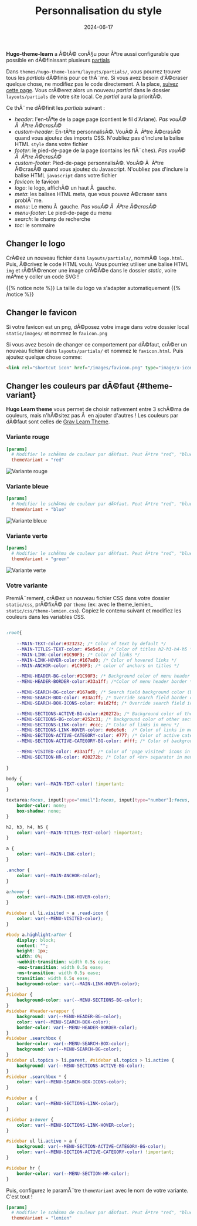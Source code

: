 ﻿---
date: 2024-06-17
title: Personnalisation du style
weight: 25
---

**Hugo-theme-learn** a Ã©tÃ© conÃ§u pour Ãªtre aussi configurable que possible en dÃ©finissant plusieurs [partials](https://gohugo.io/templates/partials/)

Dans `themes/hugo-theme-learn/layouts/partials/`, vous pourrez trouver tous les *partials* dÃ©finis pour ce thÃ¨me. Si vous avez besoin d'Ã©craser quelque chose, ne modifiez pas le code directement. A la place, [suivez cette page](https://gohugo.io/themes/customizing/). Vous crÃ©erez alors un nouveau *partial* dans le dossier `layouts/partials` de votre site local. Ce *partial* aura la prioritÃ©.

Ce thÃ¨me dÃ©finit les *partials* suivant :

- *header*: l'en-tÃªte de la page page (contient le fil d'Ariane). _Pas vouÃ© Ã  Ãªtre Ã©crasÃ©_
- *custom-header*: En-tÃªte personnalisÃ©. VouÃ© Ã  Ãªtre Ã©crasÃ© quand vous ajoutez des imports CSS. N'oubliez pas d'inclure la balise HTML `style` dans votre fichier
- *footer*: le pied-de-page de la page (contains les flÃ¨ches). _Pas vouÃ© Ã  Ãªtre Ã©crasÃ©_
- *custom-footer*:  Pied-de-page personnalisÃ©. VouÃ© Ã  Ãªtre Ã©crasÃ© quand vous ajoutez du Javascript. N'oubliez pas d'inclure la balise HTML `javascript` dans votre fichier
- *favicon*: le favicon
- *logo*: le logo, affichÃ© un haut Ã  gauche.
- *meta*: les balises HTML meta, que vous pouvez Ã©craser sans problÃ¨me.
- *menu*: Le menu Ã  gauche. _Pas vouÃ© Ã  Ãªtre Ã©crasÃ©_
- *menu-footer*: Le pied-de-page du menu
- *search*: le champ de recherche
- *toc*: le sommaire

## Changer le logo

CrÃ©ez un nouveau fichier dans `layouts/partials/`, nommÃ© `logo.html`. Puis, Ã©crivez le code HTML voulu.
Vous pourriez utiliser une balise HTML `img` et rÃ©fÃ©rencer une image crÃ©Ã©e dans le dossier *static*, voire mÃªme y coller un code SVG !

{{% notice note %}}
La taille du logo va s'adapter automatiquement
{{% /notice %}}

## Changer le favicon

Si votre favicon est un png, dÃ©posez votre image dans votre dossier local `static/images/` et nommez le `favicon.png`

Si vous avez besoin de changer ce comportement par dÃ©faut, crÃ©er un nouveau fichier dans `layouts/partials/` et nommez le `favicon.html`. Puis ajoutez quelque chose comme:

```html
<link rel="shortcut icon" href="/images/favicon.png" type="image/x-icon" />
```

## Changer les couleurs par dÃ©faut {#theme-variant}

**Hugo Learn theme** vous permet de choisir nativement entre 3 schÃ©ma de couleurs, mais n'hÃ©sitez pas Ã  en ajouter d'autres ! Les couleurs par dÃ©faut sont celles de [Grav Learn Theme](https://learn.getgrav.org/).

### Variante rouge

```toml
[params]
  # Modifier le schÃ©ma de couleur par dÃ©faut. Peut Ãªtre "red", "blue", "green".
  themeVariant = "red"
```

![Variante rouge](/en/basics/style-customization/images/red-variant.png?width=60pc)

### Variante bleue

```toml
[params]
  # Modifier le schÃ©ma de couleur par dÃ©faut. Peut Ãªtre "red", "blue", "green".
  themeVariant = "blue"
```

![Variante bleue](/en/basics/style-customization/images/blue-variant.png?width=60pc)

### Variante verte

```toml
[params]
  # Modifier le schÃ©ma de couleur par dÃ©faut. Peut Ãªtre "red", "blue", "green".
  themeVariant = "green"
```

![Variante verte](/en/basics/style-customization/images/green-variant.png?width=60pc)

### Votre variante

PremiÃ¨rement, crÃ©ez un nouveau fichier CSS dans votre dossier `static/css`, prÃ©fixÃ© par `theme` (ex: avec le theme_lemien_ `static/css/theme-lemien.css`). Copiez le contenu suivant et modifiez les couleurs dans les variables CSS.

```css

:root{
    
    --MAIN-TEXT-color:#323232; /* Color of text by default */
    --MAIN-TITLES-TEXT-color: #5e5e5e; /* Color of titles h2-h3-h4-h5 */
    --MAIN-LINK-color:#1C90F3; /* Color of links */
    --MAIN-LINK-HOVER-color:#167ad0; /* Color of hovered links */
    --MAIN-ANCHOR-color: #1C90F3; /* color of anchors on titles */

    --MENU-HEADER-BG-color:#1C90F3; /* Background color of menu header */
    --MENU-HEADER-BORDER-color:#33a1ff; /*Color of menu header border */ 

    --MENU-SEARCH-BG-color:#167ad0; /* Search field background color (by default borders + icons) */
    --MENU-SEARCH-BOX-color: #33a1ff; /* Override search field border color */
    --MENU-SEARCH-BOX-ICONS-color: #a1d2fd; /* Override search field icons color */

    --MENU-SECTIONS-ACTIVE-BG-color:#20272b; /* Background color of the active section and its childs */
    --MENU-SECTIONS-BG-color:#252c31; /* Background color of other sections */
    --MENU-SECTIONS-LINK-color: #ccc; /* Color of links in menu */
    --MENU-SECTIONS-LINK-HOVER-color: #e6e6e6;  /* Color of links in menu, when hovered */
    --MENU-SECTION-ACTIVE-CATEGORY-color: #777; /* Color of active category text */
    --MENU-SECTION-ACTIVE-CATEGORY-BG-color: #fff; /* Color of background for the active category (only) */

    --MENU-VISITED-color: #33a1ff; /* Color of 'page visited' icons in menu */
    --MENU-SECTION-HR-color: #20272b; /* Color of <hr> separator in menu */
    
}

body {
    color: var(--MAIN-TEXT-color) !important;
}

textarea:focus, input[type="email"]:focus, input[type="number"]:focus, input[type="password"]:focus, input[type="search"]:focus, input[type="tel"]:focus, input[type="text"]:focus, input[type="url"]:focus, input[type="color"]:focus, input[type="date"]:focus, input[type="datetime"]:focus, input[type="datetime-local"]:focus, input[type="month"]:focus, input[type="time"]:focus, input[type="week"]:focus, select[multiple=multiple]:focus {
    border-color: none;
    box-shadow: none;
}

h2, h3, h4, h5 {
    color: var(--MAIN-TITLES-TEXT-color) !important;
}

a {
    color: var(--MAIN-LINK-color);
}

.anchor {
    color: var(--MAIN-ANCHOR-color);
}

a:hover {
    color: var(--MAIN-LINK-HOVER-color);
}

#sidebar ul li.visited > a .read-icon {
	color: var(--MENU-VISITED-color);
}

#body a.highlight:after {
    display: block;
    content: "";
    height: 1px;
    width: 0%;
    -webkit-transition: width 0.5s ease;
    -moz-transition: width 0.5s ease;
    -ms-transition: width 0.5s ease;
    transition: width 0.5s ease;
    background-color: var(--MAIN-LINK-HOVER-color);
}
#sidebar {
	background-color: var(--MENU-SECTIONS-BG-color);
}
#sidebar #header-wrapper {
    background: var(--MENU-HEADER-BG-color);
    color: var(--MENU-SEARCH-BOX-color);
    border-color: var(--MENU-HEADER-BORDER-color);
}
#sidebar .searchbox {
	border-color: var(--MENU-SEARCH-BOX-color);
    background: var(--MENU-SEARCH-BG-color);
}
#sidebar ul.topics > li.parent, #sidebar ul.topics > li.active {
    background: var(--MENU-SECTIONS-ACTIVE-BG-color);
}
#sidebar .searchbox * {
    color: var(--MENU-SEARCH-BOX-ICONS-color);
}

#sidebar a {
    color: var(--MENU-SECTIONS-LINK-color);
}

#sidebar a:hover {
    color: var(--MENU-SECTIONS-LINK-HOVER-color);
}

#sidebar ul li.active > a {
    background: var(--MENU-SECTION-ACTIVE-CATEGORY-BG-color);
    color: var(--MENU-SECTION-ACTIVE-CATEGORY-color) !important;
}

#sidebar hr {
    border-color: var(--MENU-SECTION-HR-color);
}
```

Puis, configurez le paramÃ¨tre `themeVariant` avec le nom de votre variante. C'est tout !

```toml
[params]
  # Modifier le schÃ©ma de couleur par dÃ©faut. Peut Ãªtre "red", "blue", "green".
  themeVariant = "lemien"
```
